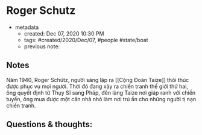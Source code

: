 # Roger Schutz

- metadata
	- created: Dec 07, 2020 10:30 PM
	- tags: #created/2020/Dec/07, #people #state/boat  
	- previous note:

## Notes
Năm 1940, Roger Schütz, người sáng lập ra [[Cộng Đoàn Taize]] thôi thúc được phục vụ mọi người. Thời đó đang xảy ra chiến tranh thế giới thứ hai, ông quyết định từ Thụy Sĩ sang Pháp, đến làng Taize nơi giáp ranh với chiến tuyến, ông mua được một căn nhà nhỏ làm nơi trú ẩn cho những người tị nạn chiến tranh.

## Questions & thoughts:

